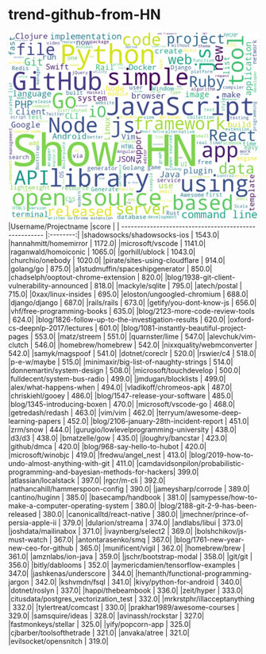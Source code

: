 # trend-github-from-HN
![word_cloud_github.png](/word_cloud_github.png)
|Username/Projectname                                   |score     |
| ----------------------------------------------------- |:--------:| 
|shadowsocks/shadowsocks-ios                            |    1543.0|
|hannahmitt/homemirror                                  |    1172.0|
|microsoft/vscode                                       |    1141.0|
|raganwald/homoiconic                                   |    1065.0|
|gorhill/ublock                                         |    1043.0|
|churchio/onebody                                       |    1020.0|
|pirate/sites-using-cloudflare                          |     914.0|
|golang/go                                              |     875.0|
|a1studmuffin/spaceshipgenerator                        |     850.0|
|chadselph/ooptout-chrome-extension                     |     820.0|
|blog/1938-git-client-vulnerability-announced           |     818.0|
|mackyle/sqlite                                         |     795.0|
|atech/postal                                           |     715.0|
|0xax/linux-insides                                     |     695.0|
|eloston/ungoogled-chromium                             |     688.0|
|django/django                                          |     687.0|
|rails/rails                                            |     673.0|
|getify/you-dont-know-js                                |     656.0|
|vhf/free-programming-books                             |     635.0|
|blog/2123-more-code-review-tools                       |     624.0|
|blog/1826-follow-up-to-the-investigation-results       |     620.0|
|oxford-cs-deepnlp-2017/lectures                        |     601.0|
|blog/1081-instantly-beautiful-project-pages            |     553.0|
|matz/streem                                            |     551.0|
|quarnster/lime                                         |     547.0|
|alevchuk/vim-clutch                                    |     546.0|
|homebrew/homebrew                                      |     542.0|
|nixxquality/webmconverter                              |     542.0|
|samyk/magspoof                                         |     541.0|
|dotnet/coreclr                                         |     520.0|
|rswier/c4                                              |     518.0|
|p-e-w/maybe                                            |     515.0|
|minimaxir/big-list-of-naughty-strings                  |     514.0|
|donnemartin/system-design                              |     508.0|
|microsoft/touchdevelop                                 |     500.0|
|fulldecent/system-bus-radio                            |     499.0|
|jmdugan/blocklists                                     |     499.0|
|alex/what-happens-when                                 |     494.0|
|vladikoff/chromeos-apk                                 |     487.0|
|chriskiehl/gooey                                       |     486.0|
|blog/1547-release-your-software                        |     485.0|
|blog/1345-introducing-boxen                            |     470.0|
|microsoft/vscode-go                                    |     468.0|
|getredash/redash                                       |     463.0|
|vim/vim                                                |     462.0|
|terryum/awesome-deep-learning-papers                   |     452.0|
|blog/2106-january-28th-incident-report                 |     451.0|
|zrm/snow                                               |     444.0|
|gurugio/lowlevelprogramming-university                 |     438.0|
|d3/d3                                                  |     438.0|
|bmatzelle/gow                                          |     435.0|
|jloughry/bancstar                                      |     423.0|
|github/dmca                                            |     420.0|
|blog/968-say-hello-to-hubot                            |     420.0|
|microsoft/winobjc                                      |     419.0|
|fredwu/angel_nest                                      |     413.0|
|blog/2019-how-to-undo-almost-anything-with-git         |     411.0|
|camdavidsonpilon/probabilistic-programming-and-bayesian-methods-for-hackers|     399.0|
|atlassian/localstack                                   |     397.0|
|rgcr/m-cli                                             |     392.0|
|nathancahill/hammerspoon-config                        |     390.0|
|jameysharp/corrode                                     |     389.0|
|cantino/huginn                                         |     385.0|
|basecamp/handbook                                      |     381.0|
|samypesse/how-to-make-a-computer-operating-system      |     380.0|
|blog/2188-git-2-9-has-been-released                    |     380.0|
|canonicalltd/react-native                              |     380.0|
|jmechner/prince-of-persia-apple-ii                     |     379.0|
|dularion/streama                                       |     374.0|
|andlabs/libui                                          |     373.0|
|joshdata/mailinabox                                    |     371.0|
|ivaynberg/select2                                      |     369.0|
|bolshchikov/js-must-watch                              |     367.0|
|antontarasenko/smq                                     |     367.0|
|blog/1761-new-year-new-ceo-for-github                  |     365.0|
|munificent/vigil                                       |     362.0|
|homebrew/brew                                          |     361.0|
|amznlabs/ion-java                                      |     359.0|
|jschr/bootstrap-modal                                  |     358.0|
|git/git                                                |     356.0|
|bitly/dablooms                                         |     352.0|
|aymericdamien/tensorflow-examples                      |     347.0|
|jashkenas/underscore                                   |     344.0|
|hemanth/functional-programming-jargon                  |     342.0|
|kshvmdn/fsql                                           |     341.0|
|kivy/python-for-android                                |     340.0|
|dotnet/roslyn                                          |     337.0|
|happi/thebeambook                                      |     336.0|
|zeit/hyper                                             |     333.0|
|citusdata/postgres_vectorization_test                  |     332.0|
|mrkrstphr/illacceptanything                            |     332.0|
|tylertreat/comcast                                     |     330.0|
|prakhar1989/awesome-courses                            |     329.0|
|samsquire/ideas                                        |     328.0|
|avinassh/rockstar                                      |     327.0|
|fastmonkeys/stellar                                    |     325.0|
|yify/popcorn-app                                       |     325.0|
|cjbarber/toolsofthetrade                               |     321.0|
|anvaka/atree                                           |     321.0|
|evilsocket/opensnitch                                  |     319.0|

